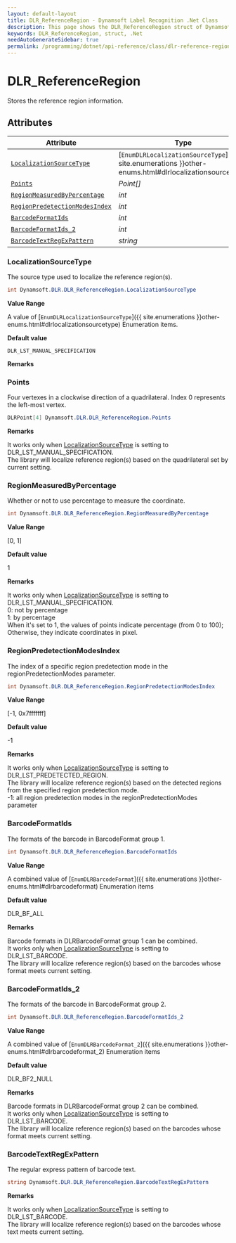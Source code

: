```yaml
---
layout: default-layout
title: DLR_ReferenceRegion - Dynamsoft Label Recognition .Net Class
description: This page shows the DLR_ReferenceRegion struct of Dynamsoft Label Recognition for .Net Language.
keywords: DLR_ReferenceRegion, struct, .Net
needAutoGenerateSidebar: true
permalink: /programming/dotnet/api-reference/class/dlr-reference-region.html
---
```



# DLR_ReferenceRegion
Stores the reference region information.  
  

## Attributes
  
| Attribute | Type |
|---------- | ---- |
| [`LocalizationSourceType`](#localizationsourcetype) | [`EnumDLRLocalizationSourceType`]({{ site.enumerations }}other-enums.html#dlrlocalizationsourcetype) |
| [`Points`](#points) | *Point\[\]* |
| [`RegionMeasuredByPercentage`](#regionmeasuredbypercentage) | *int* |
| [`RegionPredetectionModesIndex`](#regionpredetectionmodesindex) | *int* |
| [`BarcodeFormatIds`](#barcodeformatids) | *int* |
| [`BarcodeFormatIds_2`](#barcodeformatids_2) | *int* |
| [`BarcodeTextRegExPattern`](#barcodetextregexpattern) | *string* |

### LocalizationSourceType
The source type used to localize the reference region(s).
```csharp
int Dynamsoft.DLR.DLR_ReferenceRegion.LocalizationSourceType
```

**Value Range**

A value of [`EnumDLRLocalizationSourceType`]({{ site.enumerations }}other-enums.html#dlrlocalizationsourcetype) Enumeration items.

**Default value**

`DLR_LST_MANUAL_SPECIFICATION`

**Remarks**



### Points
Four vertexes in a clockwise direction of a quadrilateral. Index 0 represents the left-most vertex. 
```csharp
DLRPoint[4] Dynamsoft.DLR.DLR_ReferenceRegion.Points
```

**Remarks**

It works only when [LocalizationSourceType](#localizationsourcetype) is setting to DLR_LST_MANUAL_SPECIFICATION.<br>
    The library will localize reference region(s) based on the quadrilateral set by current setting.<br>

### RegionMeasuredByPercentage
Whether or not to use percentage to measure the coordinate.
```csharp
int Dynamsoft.DLR.DLR_ReferenceRegion.RegionMeasuredByPercentage
```

**Value Range**

[0, 1]

**Default value**

1

**Remarks**

It works only when [LocalizationSourceType](#localizationsourcetype) is setting to DLR_LST_MANUAL_SPECIFICATION.<br>
    0: not by percentage<br>
    1: by percentage<br>
    When it's set to 1, the values of points indicate percentage (from 0 to 100); Otherwise, they indicate coordinates in pixel.  


### RegionPredetectionModesIndex
The index of a specific region predetection mode in the regionPredetectionModes parameter.
```csharp
int Dynamsoft.DLR.DLR_ReferenceRegion.RegionPredetectionModesIndex
```

**Value Range**

[-1, 0x7fffffff]

**Default value**

-1

**Remarks**

It works only when [LocalizationSourceType](#localizationsourcetype) is setting to DLR_LST_PREDETECTED_REGION.<br>
    The library will localize reference region(s) based on the detected regions from the specified region predetection mode.<br>
    -1: all region predetection modes in the regionPredetectionModes parameter
    

### BarcodeFormatIds
The formats of the barcode in BarcodeFormat group 1.
```csharp
int Dynamsoft.DLR.DLR_ReferenceRegion.BarcodeFormatIds
```

**Value Range**

A combined value of [`EnumDLRBarcodeFormat`]({{ site.enumerations }}other-enums.html#dlrbarcodeformat) Enumeration items

**Default value**

DLR_BF_ALL

**Remarks**

Barcode formats in DLRBarcodeFormat group 1 can be combined.<br>
    It works only when [LocalizationSourceType](#localizationsourcetype) is setting to DLR_LST_BARCODE.<br>
    The library will localize reference region(s) based on the barcodes whose format meets current setting.  
    

### BarcodeFormatIds_2
The formats of the barcode in BarcodeFormat group 2.
```csharp
int Dynamsoft.DLR.DLR_ReferenceRegion.BarcodeFormatIds_2
```

**Value Range**

A combined value of [`EnumDLRBarcodeFormat_2`]({{ site.enumerations }}other-enums.html#dlrbarcodeformat_2) Enumeration items

**Default value**

DLR_BF2_NULL

**Remarks**

Barcode formats in DLRBarcodeFormat group 2 can be combined.<br>
    It works only when [LocalizationSourceType](#localizationsourcetype) is setting to DLR_LST_BARCODE.<br>
    The library will localize reference region(s) based on the barcodes whose format meets current setting.
    
### BarcodeTextRegExPattern
The regular express pattern of barcode text.
```csharp
string Dynamsoft.DLR.DLR_ReferenceRegion.BarcodeTextRegExPattern
```

**Remarks**

It works only when [LocalizationSourceType](#localizationsourcetype) is setting to DLR_LST_BARCODE.<br>
    The library will localize reference region(s) based on the barcodes whose text meets current setting.
